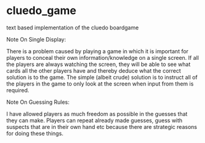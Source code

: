 # cluedo_game
text based implementation of the cluedo boardgame




Note On Single Display:

There is a problem caused by playing a game in which it is important for players to conceal their own information/knowledge on a single screen. If all the players are always watching the screen, they will be able to see what cards all the other players have and thereby deduce what the correct solution is to the game. The simple (albeit crude) solution is to instruct all of the players in the game to only look at the screen when input from them is required.


Note On Guessing Rules:

I have allowed players as much freedom as possible in the guesses that they can make. Players can repeat already made guesses, guess with suspects that are in their own hand etc because there are strategic reasons for doing these things.
